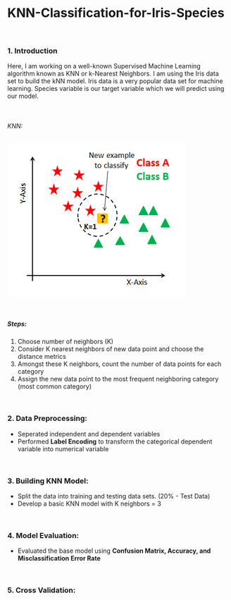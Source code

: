 # KNN-Classification-for-Iris-Species

&nbsp;
### 1. Introduction
Here, I am working on a well-known Supervised Machine Learning algorithm known as KNN or k-Nearest Neighbors.
I am using the Iris data set to build the kNN model. Iris data is a very popular data set for machine learning. Species variable is our target variable which we will predict using our model. 


&nbsp;
###### KNN:
![Screenshot](Screenshot.png)


&nbsp;
##### Steps:
1. Choose number of neighbors (K)
2. Consider K nearest neighbors of new data point and choose the distance metrics
3. Amongst these K neighbors, count the number of data points for each category
4. Assign the new data point to the most frequent neighboring category (most common category)


&nbsp;
### 2. Data Preprocessing:
* Seperated independent and dependent variables
* Performed **Label Encoding** to transform the categorical dependent variable into numerical variable


&nbsp;
### 3. Building KNN Model:
* Split the data into training and testing data sets. (20% - Test Data)
* Develop a basic KNN model with K neighbors = 3


&nbsp;
### 4. Model Evaluation:
* Evaluated the base model using **Confusion Matrix, Accuracy, and Misclassification Error Rate**


&nbsp;
### 5. Cross Validation:
